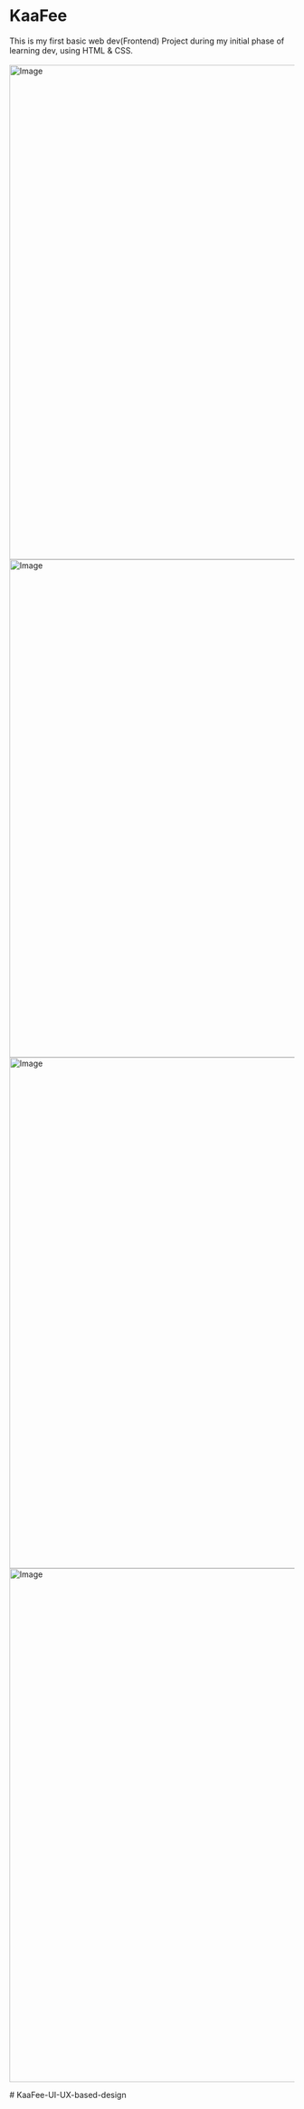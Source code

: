 # KaaFee
This is my first basic web dev(Frontend) Project during my initial phase of learning dev, using HTML &amp; CSS.
<br/>
<br/>
<img width="1879" height="873" alt="Image" src="https://github.com/user-attachments/assets/45796c2d-8716-4012-b570-fa3765c279a6" />
<img width="1882" height="879" alt="Image" src="https://github.com/user-attachments/assets/87f09e0b-f564-48d3-90af-0f6ca27f1d90" />
<br/>
<img width="1898" height="902" alt="Image" src="https://github.com/user-attachments/assets/ce1d0bce-b453-44ee-a243-c44d8325e06f" />
<br/>
<img width="1898" height="907" alt="Image" src="https://github.com/user-attachments/assets/015acd96-3d08-4c4f-873e-2677bb76ad5c" />

#   K a a F e e - U I - U X - b a s e d - d e s i g n 
 
 



